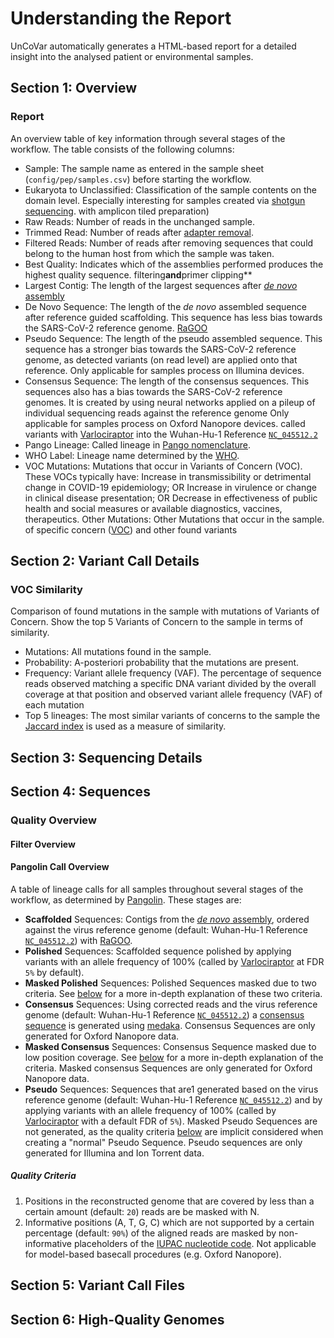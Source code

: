 # Understanding the Report

UnCoVar automatically generates a HTML-based report for a detailed insight into
the analysed patient or environmental samples.

## Section 1: Overview

### Report

An overview table of key information through several stages of the workflow.
The table consists of the following columns:

- Sample: The sample name as entered in the sample sheet
  (`config/pep/samples.csv`) before starting the workflow.
- Eukaryota to Unclassified: Classification of the sample contents on the
  domain level. Especially interesting for samples created via
  [shotgun sequencing](https://en.wikipedia.org/wiki/Shotgun_sequencing).
  with amplicon tiled preparation)
- Raw Reads: Number of reads in the unchanged sample.
- Trimmed Read: Number of reads after [adapter removal](https://www.ecseq.com/support/ngs/trimming-adapter-sequences-is-it-necessary).
- Filtered Reads: Number of reads after removing sequences that could belong
  to the human host from which the sample was taken.
- Best Quality: Indicates which of the assemblies performed produces the
  highest quality sequence.
  filtering**and**primer clipping\*\*
- Largest Contig: The length of the largest sequences after
  [_de novo_ assembly](https://en.wikipedia.org/wiki/De_novo_sequence_assemblers)
- De Novo Sequence: The length of the _de novo_ assembled sequence after
  reference guided scaffolding. This sequence has less bias towards the
  SARS-CoV-2 reference genome.
  [RaGOO](https://github.com/malonge/RaGOO)
- Pseudo Sequence: The length of the pseudo assembled sequence. This sequence
  has a stronger bias towards the SARS-CoV-2 reference genome, as detected
  variants (on read level) are applied onto that reference. Only applicable
  for samples process on Illumina devices.
- Consensus Sequence: The length of the consensus sequences. This sequences
  also has a bias towards the SARS-CoV-2 reference genomes. It is created by
  using neural networks applied on a pileup of individual sequencing reads
  against the reference genome Only applicable for samples process on
  Oxford Nanopore devices.
  called variants with [Varlociraptor](https://varlociraptor.github.io)
  into the Wuhan-Hu-1 Reference
  [`NC_045512.2`](https://www.ncbi.nlm.nih.gov/nuccore/1798174254)
- Pango Lineage: Called lineage in [Pango nomenclature](https://cov-lineages.org/).
- WHO Label: Lineage name determined by the [WHO](https://www.who.int/en/activities/tracking-SARS-CoV-2-variants/).
- VOC Mutations: Mutations that occur in Variants of Concern (VOC). These VOCs
  typically have: Increase in transmissibility or detrimental change in COVID-19
  epidemiology; OR Increase in virulence or change in clinical disease
  presentation; OR Decrease in effectiveness of public health and social
  measures or available diagnostics, vaccines, therapeutics.
  Other Mutations: Other Mutations that occur in the sample.
  of specific concern
  ([VOC](https://en.wikipedia.org/wiki/Variant_of_concern)) and other found variants

## Section 2: Variant Call Details

### VOC Similarity

Comparison of found mutations in the sample with mutations of Variants of
Concern. Show the top 5 Variants of Concern to the sample in terms of similarity.

- Mutations: All mutations found in the sample.
- Probability: A-posteriori probability that the mutations are present.
- Frequency: Variant allele frequency (VAF). The percentage of sequence reads
  observed matching a specific DNA variant divided by the overall coverage at
  that position and observed variant allele frequency (VAF) of each mutation
- Top 5 lineages: The most similar variants of concerns to the sample the
  [Jaccard index](https://en.wikipedia.org/wiki/Jaccard_index) is used as a
  measure of similarity.

## Section 3: Sequencing Details

## Section 4: Sequences

### Quality Overview

#### Filter Overview

#### Pangolin Call Overview

A table of lineage calls for all samples throughout several stages of the
workflow, as determined by [Pangolin](https://github.com/cov-lineages/pangolin).
These stages are:

- **Scaffolded** Sequences: Contigs from the
  [_de novo_ assembly](https://en.wikipedia.org/wiki/De_novo_sequence_assemblers),
  ordered against the virus reference genome (default: Wuhan-Hu-1 Reference
  [`NC_045512.2`](https://www.ncbi.nlm.nih.gov/nuccore/1798174254)) with
  [RaGOO](https://github.com/malonge/RaGOO).
- **Polished** Sequences: Scaffolded sequence polished by applying variants with
  an allele frequency of 100% (called by [Varlociraptor](https://varlociraptor.github.io)
  at FDR `5%` by default).
- **Masked Polished** Sequences: Polished Sequences masked due to two criteria.
  See [below](#quality-criteria) for a more in-depth explanation of these two criteria.
- **Consensus** Sequences: Using corrected reads and the virus reference
  genome (default: Wuhan-Hu-1 Reference
  [`NC_045512.2`](https://www.ncbi.nlm.nih.gov/nuccore/1798174254)) a
  [consensus sequence](https://en.wikipedia.org/wiki/Consensus_sequence)
  is generated using [medaka](https://github.com/nanoporetech/medaka).
  Consensus Sequences are only generated for Oxford Nanopore data.
- **Masked Consensus** Sequences: Consensus Sequence masked due to low position
  coverage. See [below](#quality-criteria) for a more in-depth explanation of
  the criteria. Masked consensus Sequences are only generated for Oxford
  Nanopore data.
- **Pseudo** Sequences: Sequences that are1 generated based on the virus reference
  genome (default: Wuhan-Hu-1 Reference
  [`NC_045512.2`](https://www.ncbi.nlm.nih.gov/nuccore/1798174254)) and by applying
  variants with an allele frequency of 100% (called by
  [Varlociraptor](https://varlociraptor.github.io) with a default FDR of `5%`).
  Masked Pseudo Sequences are not generated, as the quality criteria [below](#quality-criteria)
  are implicit considered when creating a "normal" Pseudo Sequence. Pseudo sequences
  are only generated for Illumina and Ion Torrent data.

##### Quality Criteria

1. Positions in the reconstructed genome that are covered by less than a certain
   amount (default: `20`) reads are be masked with N.
1. Informative positions (A, T, G, C) which are not supported by a certain
   percentage (default: `90%`) of the aligned reads are masked by non-informative
   placeholders of the [IUPAC nucleotide code](https://www.bioinformatics.org/sms/iupac.html).
   Not applicable for model-based basecall procedures (e.g. Oxford Nanopore).

## Section 5: Variant Call Files

## Section 6: High-Quality Genomes
